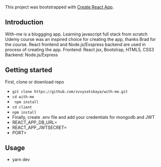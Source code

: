 This project was bootstrapped with [Create React App](https://github.com/facebook/create-react-app).

## **Introduction**

With-me is a bloggging app. Learning javascript full stack from scratch Udemy course was an inspired choice for creating the app, thanks Brad for the course. React frontend and Node.js/Exspress backend are used in process of creating the app.
Frontend: React jsx, Bootstrap, HTML5, CSS3
Backend: Node.js/Express

## **Getting started**

First, clone or download repo
*  ` git clone https://github.com/zvvysotskaya/with-me.git `
*  ` cd with-me `
*  ` npm install`
*  ` cd client `
*  ` npm install `
* Finally, create .env file and add your credentials for mongodb and JWT
* REACT_APP_DB_URL=
* REACT_APP_JWTSECRET=
* PORT=

## **Usage**

* yarn dev
